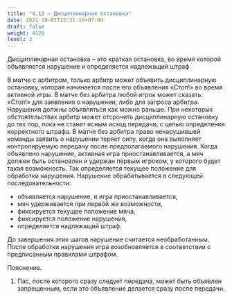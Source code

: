 ```yaml
---
title: "4.12 – Дисциплинарная остановка"
date: 2021-10-01T22:31:19+07:00
draft: false
weight: 4120
level: 3
---
```


Дисциплинарная остановка – это краткая остановка, во время которой объявляется нарушение и
определяется надлежащий штраф.

В матче с арбитром, только арбитр может объявить дисциплинарную остановку, которая
начинается после его объявления «Стоп!» во время активной игры. В матче без арбитра любой
игрок может сказать: «Стоп!» для заявления о нарушении, либо для запроса арбитра.
Нарушения должны объявляться как можно раньше. При некоторых обстоятельствах арбитр может
отсрочить дисциплинарную остановку до тех пор, пока не станет ясным исход передачи, с целью
определения корректного штрафа. В матче без арбитра право ненарушившей команды заявить о
нарушении теряет силу, когда она выполняет контролируемую передачу после предполагаемого
нарушения.
Когда объявлено нарушение, активная игра приостанавливается, а мяч должен быть остановлен и
удержан первым игроком, у которого будет такая возможность. Так определяется текущее
положение для обработки нарушения.
Нарушение обрабатывается в следующей последовательности:

- объявляется нарушение, и игра приостанавливается,
- мяч удерживается при первой же возможности,
- фиксируется текущее положение мяча,
- фиксируется положение нарушения,
- определяется надлежащий штраф.

До завершения этих шагов нарушение считается необработанным. После обработки нарушения
игра возобновляется в соответствии с предписанным правилами штрафом.

Пояснение.

1. Пас, после которого сразу следует передача, может быть объявлен запрещенным, если это
объявление делается сразу после передачи.